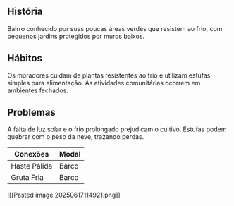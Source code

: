 ## História  
Bairro conhecido por suas poucas áreas verdes que resistem ao frio, com pequenos jardins protegidos por muros baixos.

## Hábitos  
Os moradores cuidam de plantas resistentes ao frio e utilizam estufas simples para alimentação. As atividades comunitárias ocorrem em ambientes fechados.

## Problemas  
A falta de luz solar e o frio prolongado prejudicam o cultivo. Estufas podem quebrar com o peso da neve, trazendo perdas.

| Conexões     | Modal |
| ------------ | ----- |
| Haste Pálida | Barco |
| Gruta Fria   | Barco |
![[Pasted image 20250617114921.png]]